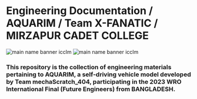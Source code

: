 # Engineering Documentation / AQUARIM / Team X-FANATIC / MIRZAPUR CADET COLLEGE

![main name banner icclm](https://github.com/user-attachments/assets/8daf03ba-5514-45e1-bb08-122202579806)
![main name banner icclm](https://github.com/user-attachments/assets/db33ed1b-8e17-4d06-b3c5-0e979dd02086)

### This repository is the collection of engineering materials pertaining to AQUARIM, a self-driving vehicle model developed by Team mechaScratch_404, participating in the 2023 WRO International Final (Future Engineers) from BANGLADESH.
